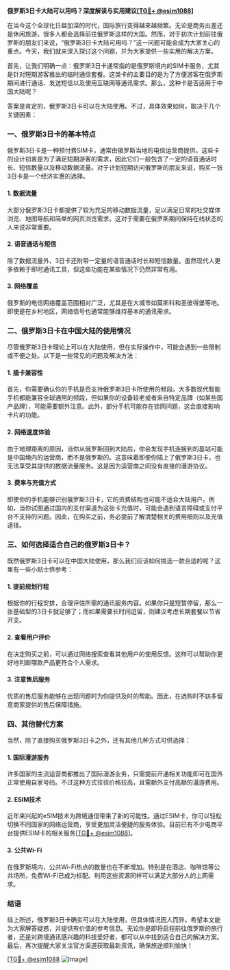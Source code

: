 **俄罗斯3日卡大陆可以用吗？深度解读与实用建议[[TG💪+ @esim1088](https://t.me/s/esim1088)]**

在当今这个全球化日益加深的时代，国际旅行变得越来越频繁。无论是商务出差还是休闲旅游，很多人都会选择前往俄罗斯这样的大国。然而，对于初次计划前往俄罗斯的朋友们来说，“俄罗斯3日卡大陆可用吗？”这一问题可能会成为大家关心的重点。今天，我们就来深入探讨这个问题，并为大家提供一些实用的解决方案。

首先，让我们明确一点：俄罗斯3日卡通常指的是俄罗斯境内的SIM卡服务，尤其是针对短期游客推出的临时通信套餐。这类卡的主要目的是为了方便游客在俄罗斯期间进行通话、发送短信以及使用互联网等通讯需求。那么，这种卡是否适用于中国大陆呢？

答案是肯定的，俄罗斯3日卡可以在大陆使用。不过，具体效果如何，取决于几个关键因素：

### 一、俄罗斯3日卡的基本特点

俄罗斯3日卡是一种预付费SIM卡，通常由俄罗斯当地的电信运营商提供。这些卡的设计初衷是为了满足短期游客的需求，因此它们一般包含了一定的语音通话时长、短信数量以及移动数据流量。对于计划短期访问俄罗斯的朋友来说，购买一张3日卡是一个经济实惠的选择。

#### 1. 数据流量
大部分俄罗斯3日卡都提供了较为充足的移动数据流量，足以满足日常的社交媒体浏览、地图导航和简单的网页浏览需求。这对于需要在俄罗斯期间保持在线状态的人来说非常重要。

#### 2. 语音通话与短信
除了数据流量外，3日卡还附带一定量的语音通话时长和短信数量。虽然现代人更多依赖于即时通讯工具，但这些功能在某些情况下仍然非常有用。

#### 3. 网络覆盖
俄罗斯的电信网络覆盖范围相对广泛，尤其是在大城市如莫斯科和圣彼得堡等地。即使是在乡村地区，网络信号也通常能够维持基本的通讯需求。

### 二、俄罗斯3日卡在中国大陆的使用情况

尽管俄罗斯3日卡理论上可以在大陆使用，但在实际操作中，可能会遇到一些限制或不便之处。以下是一些常见的问题及解决方法：

#### 1. 插卡兼容性
首先，你需要确认你的手机是否支持俄罗斯3日卡所使用的频段。大多数现代智能手机都能兼容全球通用的频段，但如果你的设备较老或者来自特定品牌（如某些国产品牌），可能需要额外注意。此外，部分手机可能存在锁网问题，这会直接影响卡片的功能。

#### 2. 网络速度体验
由于地理距离的原因，当你从俄罗斯回到大陆后，你会发现手机连接到的基站可能是中国境内的运营商，而不是俄罗斯的。这意味着即便你插上了俄罗斯3日卡，也无法享受其提供的数据流量服务。这是因为运营商之间没有直接的漫游协议。

#### 3. 费率与充值方式
即使你的手机能够识别俄罗斯3日卡，它的资费结构也可能不适合大陆用户。例如，当你试图通过国内的支付渠道为这张卡充值时，可能会遇到语言障碍或支付平台不支持的问题。因此，在购买之前，务必提前了解清楚相关的费用细则以及充值途径。

### 三、如何选择适合自己的俄罗斯3日卡？

既然俄罗斯3日卡可以在中国大陆使用，那么我们应该如何挑选一款合适的呢？这里有一些小贴士供参考：

#### 1. 提前规划行程
根据你的行程安排，合理评估所需的通讯服务内容。如果你只是短暂停留，那么一张基础型的3日卡就足够了；而如果需要长时间逗留，则建议考虑长期套餐以节省开支。

#### 2. 查看用户评价
在决定购买之前，可以通过网络搜索查看其他用户的使用反馈。这样可以帮助你更好地判断哪款产品更符合个人需求。

#### 3. 注意售后服务
优质的售后服务能够在出现问题时为你提供及时的帮助。因此，在选购时不妨多留意商家提供的售后保障措施。

### 四、其他替代方案

当然，除了直接购买俄罗斯3日卡之外，还有其他几种方式可供选择：

#### 1. 国际漫游服务
许多国家的主流运营商都推出了国际漫游业务，只需提前开通相关功能即可在国外正常使用自家号码。不过这种方式往往价格较高，且需额外支付高额的漫游费用。

#### 2. ESIM技术
近年来兴起的eSIM技术为跨境通信带来了新的可能性。通过ESIM卡，你可以轻松切换不同国家的网络运营商，享受更加灵活便捷的服务体验。目前已有不少电商平台提供ESIM卡的相关服务[[TG💪+ @esim1088](https://t.me/s/esim1088)]。

#### 3. 公共Wi-Fi
在俄罗斯境内，公共Wi-Fi热点的数量也在不断增加。特别是在酒店、咖啡馆等公共场所，免费Wi-Fi已成为标配。利用这些资源同样可以满足大部分人的上网需求。

### 结语

综上所述，俄罗斯3日卡确实可以在大陆使用，但具体情况因人而异。希望本文能为大家解答疑惑，并提供有价值的参考信息。无论你是即将启程前往俄罗斯的旅行者，还是对跨境通讯感兴趣的科技爱好者，都可以从中找到适合自己的解决方案。最后，再次提醒大家关注官方渠道获取最新资讯，确保旅途顺利愉快！

[[TG💪+ @esim1088](https://t.me/s/esim1088) ![Image](https://i.postimg.cc/4NQfJmqS/Snipaste-2025-05-13-00-14-12.png)]